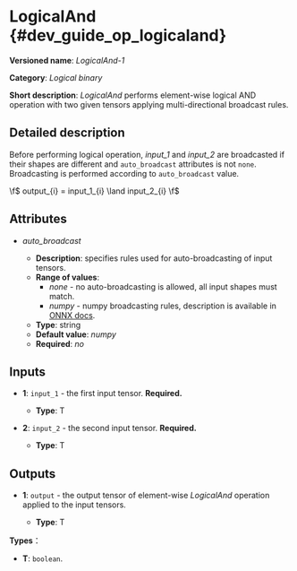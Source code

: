 # LogicalAnd {#dev_guide_op_logicaland}

**Versioned name**: *LogicalAnd-1*

**Category**: *Logical binary*

**Short description**: *LogicalAnd* performs element-wise logical AND operation
with two given tensors applying multi-directional broadcast rules.

## Detailed description

Before performing logical operation, *input_1* and *input_2* are broadcasted if
their shapes are different and `auto_broadcast` attributes is not `none`.
Broadcasting is performed according to `auto_broadcast` value.

  \f$ output_{i} = input\_1_{i} \land input\_2_{i} \f$

## Attributes

* *auto_broadcast*

  * **Description**: specifies rules used for auto-broadcasting of input tensors.
  * **Range of values**:
    * *none* - no auto-broadcasting is allowed, all input shapes must match.
    * *numpy* - numpy broadcasting rules, description is available in
      [ONNX docs](https://github.com/onnx/onnx/blob/main/docs/Broadcasting.md#broadcasting-in-onnx).
  * **Type**: string
  * **Default value**: *numpy*
  * **Required**: *no*

## Inputs

* **1**: ``input_1`` - the first input tensor. **Required.**

  * **Type**: T

* **2**: ``input_2`` - the second input tensor. **Required.**

  * **Type**: T

## Outputs

* **1**: ``output`` - the output tensor of element-wise *LogicalAnd* operation
  applied to the input tensors.

  * **Type**: T

**Types**：

* **T**: `boolean`.

